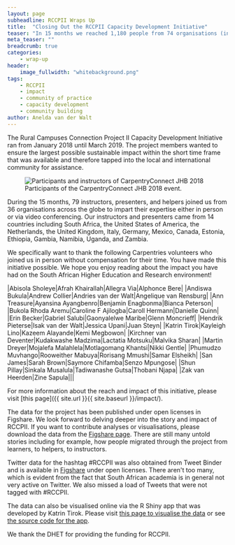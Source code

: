 ```yaml
---
layout: page
subheadline: RCCPII Wraps Up
title:  "Closing Out the RCCPII Capacity Development Initiative"
teaser: "In 15 months we reached 1,180 people from 74 organisations (including 25 out of 26 publicly funded universities)."
meta_teaser: ""
breadcrumb: true
categories:
    - wrap-up
header:
    image_fullwidth: "whitebackground.png"
tags:
    - RCCPII
    - impact
    - community of practice
    - capacity development
    - community building
author: Anelda van der Walt
---
```


The Rural Campuses Connection Project II Capacity Development Initiative ran from January 2018 until March 2019.
The project members wanted to ensure the largest possible sustainable impact within the short time frame that was available and therefore tapped into the local and international community for assistance.

<figure class="image"><img src="{{ site.url }}{{ site.baseurl }}/images/carpentryconnectjhb.JPG" alt="Participants and instructors of CarpentryConnect JHB 2018"><figcaption>Participants of the CarpentryConnect JHB 2018 event.</figcaption></figure>

During the 15 months, 79 instructors, presenters, and helpers joined us from 36 organisations across the globe to impart their expertise either in person or via video conferencing. Our instructors and presenters came from 14 countries including South Africa, the United States of America, the Netherlands, the United Kingdom, Italy, Germany, Mexico, Canada, Estonia, Ethiopia, Gambia, Namibia, Uganda, and Zambia.

We specifically want to thank the following Carpentries volunteers who joined us in person without compensation for their time. You have made this initiative possible. We hope you enjoy reading about the impact you have had on the South African Higher Education and Research environment!

|Abisola Sholeye|Afrah Khairallah|Allegra Via|Alphonce Bere|
|Andiswa Bukula|Andrew Collier|Andries van der Walt|Angelique van Rensburg|
|Ann Treasure|Ayansina Ayangbenro|Benjamin Enagbonma|Bianca Peterson|
|Bukola Rhoda Aremu|Caroline F Ajilogba|Caroll Hermann|Danielle Quinn|
|Erin Becker|Gabriel Salubi|Gaonyalelwe Maribe|Glenn Moncrieff|
|Hendrik Pieterse|Isak van der Walt|Jessica Upani|Juan Steyn|
|Katrin Tirok|Kayleigh Lino|Kazeem Alayande|Kemi Megbowon|
|Kirchner van Deventer|Kudakwashe Madzima|Lactatia Motsuku|Malvika Sharan|
|Martin Dreyer|Mojalefa Malahlela|Motlagomang Khantsi|Nikki Gentle|
|Phumudzo Muvhango|Rooweither Mabuya|Rorisang Mmushi|Samar Elsheikh|
|San James|Sarah Brown|Saymore Chifamba|Senzo Mpungose|
|Shun Pillay|Sinkala Musalula|Tadiwanashe Gutsa|Thobani Njapa|
|Zak van Heerden|Zine Sapula|||

For more information about the reach and impact of this initiative, please visit [this page]({{ site.url }}{{ site.baseurl }}/impact/).

The data for the project has been published under open licenses in Figshare. We look forward to delving deeper into the story and impact of RCCPII. If you want to contribute analyses or visualisations, please download the data from the [Figshare page](https://figshare.com/articles/RCCPII_Data/7928480). There are still many untold stories including for example, how people migrated through the project from learners, to helpers, to instructors.

Twitter data for the hashtag #RCCPII was also obtained from Tweet Binder and is available in [Figshare](https://figshare.com/articles/RCCPII_Tweets/7938035) under open licenses. There aren't too many, which is evident from the fact that South African academia is in general not very active on Twitter. We also missed a load of Tweets that were not tagged with #RCCPII.

The data can also be visualised online via the R Shiny app that was developed by Katrin Tirok. Please visit [this page to visualise the data](https://tenet-rccpii.github.io/rccpii-2018/impact/visualise/) or see [the source code for the app](https://github.com/katrintirok/rccpii-shinyapp).

We thank the DHET for providing the funding for RCCPII.
